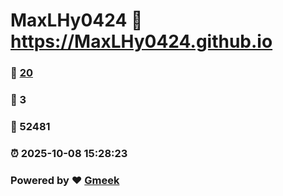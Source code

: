# MaxLHy0424 :link: https://MaxLHy0424.github.io 
### :page_facing_up: [20](https://MaxLHy0424.github.io/tag.html) 
### :speech_balloon: 3 
### :hibiscus: 52481 
### :alarm_clock: 2025-10-08 15:28:23 
### Powered by :heart: [Gmeek](https://github.com/Meekdai/Gmeek)
